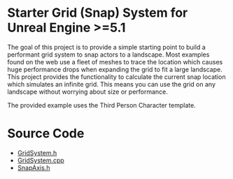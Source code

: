 # Starter Grid (Snap) System for Unreal Engine >=5.1

The goal of this project is to provide a simple starting point to build a performant grid system to snap actors to a landscape. Most examples found on the web use a fleet of meshes to trace the location which causes huge performance drops when expanding the grid to fit a large landscape.
This project provides the functionality to calculate the current snap location which simulates an infinite grid. This means you can use the grid on any landscape without worrying about size or performance.

The provided example uses the Third Person Character template.

# Source Code

- [GridSystem.h](https://github.com/shi-miao-jing/unreal-grid-system/blob/main/Source/GridSystemExample/GridSystem/GridSystem.h)
- [GridSystem.cpp](https://github.com/shi-miao-jing/unreal-grid-system/blob/main/Source/GridSystemExample/GridSystem/GridSystem.cpp)
- [SnapAxis.h](https://github.com/shi-miao-jing/unreal-grid-system/blob/main/Source/GridSystemExample/GridSystem/SnapAxis.h)
